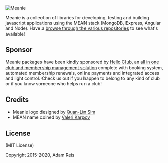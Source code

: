 
![Meanie](https://raw.githubusercontent.com/meanie/meanie/master/meanie-logo-full.png)

Meanie is a collection of libraries for developing, testing and building javascript applications using the MEAN stack (MongoDB, Express, Angular and Node).
Have a [browse through the various repositories](https://github.com/meanie) to see what's available!

## Sponsor

Meanie packages have been kindly sponsored by [Hello Club](https://helloclub.com?source=meanie), an [all in one club and membership management solution](https://helloclub.com?source=meanie) complete with booking system, automated membership renewals, online payments and integrated access and light control. Check us out if you happen to belong to any kind of club or if you know someone who helps run a club!

## Credits

* Meanie logo designed by [Quan-Lin Sim](mailto:quan.lin.sim+meanie@gmail.com)
* MEAN name coined by [Valeri Karpov](http://blog.mongodb.org/post/49262866911/the-mean-stack-mongodb-expressjs-angularjs-and)

## License

(MIT License)

Copyright 2015-2020, Adam Reis
